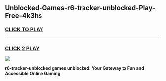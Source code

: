 
## Unblocked-Games-r6-tracker-unblocked-Play-Free-4k3hs
<h3>
<a href="https://premium76.site?title=r6-tracker-unblocked&ref=18A1">CLICK TO PLAY</a></h3>
<hr>

<h3>
<a href="https://premium76.site?title=r6-tracker-unblocked&ref=18A1">CLICK 2 PLAY</a>
  
</h3>

<a href="https://premium76.site?title=r6-tracker-unblocked&ref=18A1"><img src="https://clearcache.store/games.png"></a>


**r6-tracker-unblocked games unblocked: Your Gateway to Fun and Accessible Online Gaming**
